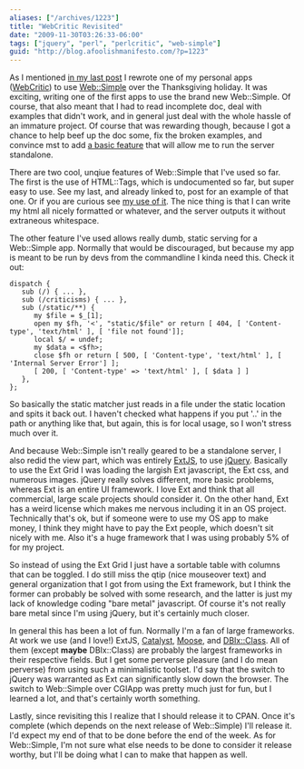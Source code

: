 ```yaml
---
aliases: ["/archives/1223"]
title: "WebCritic Revisited"
date: "2009-11-30T03:26:33-06:00"
tags: ["jquery", "perl", "perlcritic", "web-simple"]
guid: "http://blog.afoolishmanifesto.com/?p=1223"
---
```

As I mentioned [in my last post](/archives/1219) I rewrote one of my personal apps ([WebCritic](http://github.com/frioux/perlcritic-web)) to use [Web::Simple](http://search.cpan.org/perldoc?Web::Simple) over the Thanksgiving holiday. It was exciting, writing one of the first apps to use the brand new Web::Simple. Of course, that also meant that I had to read incomplete doc, deal with examples that didn't work, and in general just deal with the whole hassle of an immature project. Of course that was rewarding though, because I got a chance to help beef up the doc some, fix the broken examples, and convince mst to add [a basic feature](http://git.shadowcat.co.uk/gitweb/gitweb.cgi?p=catagits/Web-Simple.git;a=commitdiff;h=d3a6160961a582183cfc02efc5e0a09039bd10dd;hp=93e30ba3c4409bccc1a8deb483acab6a8e3fc8c4) that will allow me to run the server standalone.

There are two cool, unqiue features of Web::Simple that I've used so far. The first is the use of HTML::Tags, which is undocumented so far, but super easy to use. See my last, and already linked to, post for an example of that one. Or if you are curious see [my use of it](http://github.com/frioux/perlcritic-web/blob/9b654a04c4dd8efece6b8d7b1b55937e1681a1b7/lib/WebCritic/Controller.pm#L10). The nice thing is that I can write my html all nicely formatted or whatever, and the server outputs it without extraneous whitespace.

The other feature I've used allows really dumb, static serving for a Web::Simple app. Normally that would be discouraged, but because my app is meant to be run by devs from the commandline I kinda need this. Check it out:

    dispatch {
       sub (/) { ... },
       sub (/criticisms) { ... },
       sub (/static/**) {
          my $file = $_[1];
          open my $fh, '<', "static/$file" or return [ 404, [ 'Content-type', 'text/html' ], [ 'file not found']];
          local $/ = undef;
          my $data = <$fh>;
          close $fh or return [ 500, [ 'Content-type', 'text/html' ], [ 'Internal Server Error'] ];
          [ 200, [ 'Content-type' => 'text/html' ], [ $data ] ]
       },
    };

So basically the static matcher just reads in a file under the static location and spits it back out. I haven't checked what happens if you put '..' in the path or anything like that, but again, this is for local usage, so I won't stress much over it.

And because Web::Simple isn't really geared to be a standalone server, I also redid the view part, which was entirely [ExtJS](http://extjs.com), to use [jQuery](http://jquery.com). Basically to use the Ext Grid I was loading the largish Ext javascript, the Ext css, and numerous images. jQuery really solves different, more basic problems, whereas Ext is an entire UI framework. I love Ext and think that all commercial, large scale projects should consider it. On the other hand, Ext has a weird license which makes me nervous including it in an OS project. Technically that's ok, but if someone were to use my OS app to make money, I think they might have to pay the Ext people, which doesn't sit nicely with me. Also it's a huge framework that I was using probably 5% of for my project.

So instead of using the Ext Grid I just have a sortable table with columns that can be toggled. I do still miss the qtip (nice mouseover text) and general organization that I got from using the Ext framework, but I think the former can probably be solved with some research, and the latter is just my lack of knowledge coding "bare metal" javascript. Of course it's not really bare metal since I'm using jQuery, but it's certainly much closer.

In general this has been a lot of fun. Normally I'm a fan of large frameworks. At work we use (and I love!) ExtJS, [Catalyst](http://search.cpan.org/perldoc?Catalyst), [Moose](http://search.cpan.org/perldoc?Moose), and [DBIx::Class](http://search.cpan.org/perldoc?DBIx::Class). All of them (except **maybe** DBIx::Class) are probably the largest frameworks in their respective fields. But I get some perverse pleasure (and I do mean perverse) from using such a minimalistic toolset. I'd say that the switch to jQuery was warranted as Ext can significantly slow down the browser. The switch to Web::Simple over CGIApp was pretty much just for fun, but I learned a lot, and that's certainly worth something.

Lastly, since revisiting this I realize that I should release it to CPAN. Once it's complete (which depends on the next release of Web::Simple) I'll release it. I'd expect my end of that to be done before the end of the week. As for Web::Simple, I'm not sure what else needs to be done to consider it release worthy, but I'll be doing what I can to make that happen as well.
